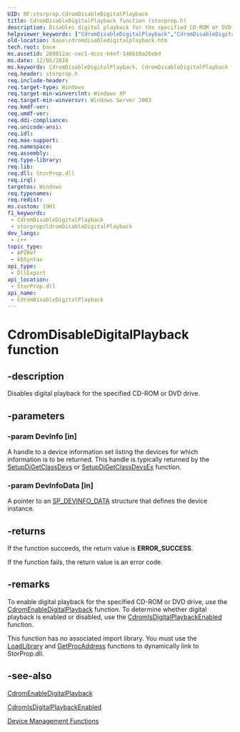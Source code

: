 ```yaml
---
UID: NF:storprop.CdromDisableDigitalPlayback
title: CdromDisableDigitalPlayback function (storprop.h)
description: Disables digital playback for the specified CD-ROM or DVD drive.
helpviewer_keywords: ["CdromDisableDigitalPlayback","CdromDisableDigitalPlayback function","base.cdromdisabledigitalplayback","storprop/CdromDisableDigitalPlayback"]
old-location: base\cdromdisabledigitalplayback.htm
tech.root: base
ms.assetid: 289812ac-cec1-4ccc-b4ef-146b19a26ebd
ms.date: 12/05/2018
ms.keywords: CdromDisableDigitalPlayback, CdromDisableDigitalPlayback function, base.cdromdisabledigitalplayback, storprop/CdromDisableDigitalPlayback
req.header: storprop.h
req.include-header: 
req.target-type: Windows
req.target-min-winverclnt: Windows XP
req.target-min-winversvr: Windows Server 2003
req.kmdf-ver: 
req.umdf-ver: 
req.ddi-compliance: 
req.unicode-ansi: 
req.idl: 
req.max-support: 
req.namespace: 
req.assembly: 
req.type-library: 
req.lib: 
req.dll: StorProp.dll
req.irql: 
targetos: Windows
req.typenames: 
req.redist: 
ms.custom: 19H1
f1_keywords:
 - CdromDisableDigitalPlayback
 - storprop/CdromDisableDigitalPlayback
dev_langs:
 - c++
topic_type:
 - APIRef
 - kbSyntax
api_type:
 - DllExport
api_location:
 - StorProp.dll
api_name:
 - CdromDisableDigitalPlayback
---
```


# CdromDisableDigitalPlayback function


## -description

Disables digital playback for the specified CD-ROM or DVD drive.

## -parameters

### -param DevInfo [in]

A handle to a device information set listing the devices for which information is to be returned. This handle is typically returned by the <a href="https://docs.microsoft.com/windows/desktop/api/setupapi/nf-setupapi-setupdigetclassdevsw">SetupDiGetClassDevs</a> or <a href="https://docs.microsoft.com/windows/desktop/api/setupapi/nf-setupapi-setupdigetclassdevsexa">SetupDiGetClassDevsEx</a> function.

### -param DevInfoData [in]

A pointer to an <a href="https://docs.microsoft.com/windows/desktop/api/setupapi/ns-setupapi-sp_devinfo_data">SP_DEVINFO_DATA</a> structure that defines the device instance.

## -returns

If the function succeeds, the return value is <b>ERROR_SUCCESS</b>.

If the function fails, the return value is an error code.

## -remarks

To enable digital playback for the specified CD-ROM or DVD drive, use the <a href="https://docs.microsoft.com/windows/desktop/api/storprop/nf-storprop-cdromenabledigitalplayback">CdromEnableDigitalPlayback</a> function. To determine whether digital playback is enabled or disabled, use the <a href="https://docs.microsoft.com/windows/desktop/api/storprop/nf-storprop-cdromisdigitalplaybackenabled">CdromIsDigitalPlaybackEnabled</a> function.

This function has no associated import library. You must use the <a href="https://docs.microsoft.com/windows/desktop/api/libloaderapi/nf-libloaderapi-loadlibrarya">LoadLibrary</a> and <a href="https://docs.microsoft.com/windows/desktop/api/libloaderapi/nf-libloaderapi-getprocaddress">GetProcAddress</a> functions to dynamically link to StorProp.dll.

## -see-also

<a href="https://docs.microsoft.com/windows/desktop/api/storprop/nf-storprop-cdromenabledigitalplayback">CdromEnableDigitalPlayback</a>



<a href="https://docs.microsoft.com/windows/desktop/api/storprop/nf-storprop-cdromisdigitalplaybackenabled">CdromIsDigitalPlaybackEnabled</a>



<a href="https://docs.microsoft.com/windows/desktop/DevIO/device-management-functions">Device Management Functions</a>

